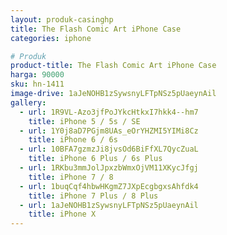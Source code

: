 ```yaml
---
layout: produk-casinghp
title: The Flash Comic Art iPhone Case
categories: iphone

# Produk
product-title: The Flash Comic Art iPhone Case
harga: 90000
sku: hn-1411
image-drive: 1aJeNOHB1zSywsnyLFTpNSz5pUaeynAil
gallery:
  - url: 1R9VL-Azo3jfPoJYkcHtkxI7hkk4--hm7
    title: iPhone 5 / 5s / SE
  - url: 1Y0j8aD7PGjm8UAs_eOrYHZMI5YIMi8Cz
    title: iPhone 6 / 6s
  - url: 10BFA7gzmzJi8jvsOd6BiFfXL7QycZuaL
    title: iPhone 6 Plus / 6s Plus
  - url: 1RKbu3mmJolJpxzbWmxOjVM11XKycJfgj
    title: iPhone 7 / 8
  - url: 1buqCqf4hbwHKgmZ7JXpEcgbgxsAhfdk4
    title: iPhone 7 Plus / 8 Plus
  - url: 1aJeNOHB1zSywsnyLFTpNSz5pUaeynAil
    title: iPhone X
---
```

